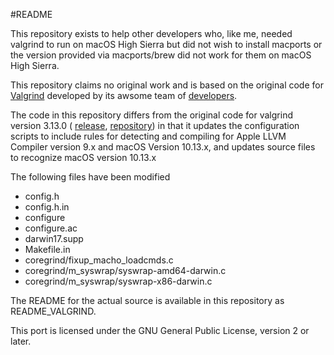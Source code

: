 #README

This repository exists to help other developers who, like me, needed
valgrind to run on macOS High Sierra but did not wish to install
macports or the version provided via macports/brew did not work for
them on macOS High Sierra.

This repository claims no original work and is based on the original
code for [Valgrind](http://valgrind.org) developed by its awsome team
of [developers](http://valgrind.org/info/developers.html).

The code in this repository differs from the original code for 
valgrind version 3.13.0 (
[release](ftp://sourceware.org/pub/valgrind/valgrind-3.13.0.tar.bz2),
[repository](http://valgrind.org/downloads/repository.html)) in that 
it updates the configuration scripts to include rules for detecting 
and compiling for Apple LLVM Compiler version 9.x and macOS Version
10.13.x, and updates source files to recognize macOS version 10.13.x

The following files have been modified
* config.h
* config.h.in
* configure
* configure.ac
* darwin17.supp
* Makefile.in
* coregrind/fixup_macho_loadcmds.c
* coregrind/m_syswrap/syswrap-amd64-darwin.c
* coregrind/m_syswrap/syswrap-x86-darwin.c


The README for the actual source is available in this repository as
README_VALGRIND.

This port is licensed under the GNU General Public License, version 2 
or later. 
